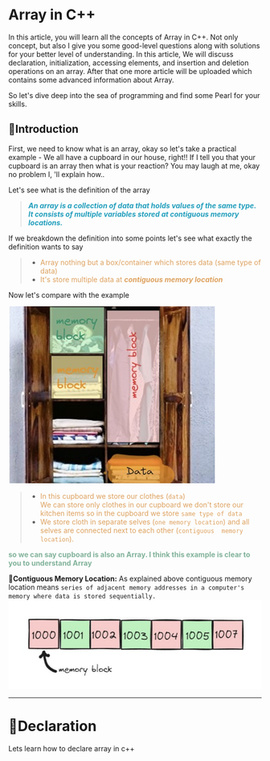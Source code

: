 # Array in C++

In this article, you will learn all the concepts of Array in C++.
Not only concept, but also I give you some good-level questions along with solutions for your better level of understanding.
In this article, We will discuss declaration, initialization, accessing elements, and insertion and deletion operations on an array. After that one more article will be uploaded which contains some advanced information about Array.

So let's dive deep into the sea of programming and find some Pearl for your skills.

## 📒Introduction

First, we need to know what is an array, okay so let's take a practical example - 
We all have a cupboard in our house, right!!
If I tell you that your cupboard is an array then what is your reaction? You may laugh at me, okay no problem I, 'll explain how..

Let's see what is the definition of the array


> <b> <em> <span style="color:#219ebc;"> An array is a collection of data that holds values of the same type. It consists of multiple variables stored at contiguous memory locations. </span> </em> </b>



If we breakdown the definition into some points let's see what exactly the definition wants to say


> - <span style="color:#dda15e"> Array nothing but a box/container which stores data  (same type of data) 
> - <span style="color:#dda15e"> It's store multiple data at <b><em>contiguous memory location</b></em> </span>

Now let's compare with the example 
<br>

![Array-example-1](./assets/example1.jpg)

> - <span style="color:#dda15e"> In this cupboard we store our clothes (`data`) <br> We can store only clothes in our cupboard we don't store our kitchen items so in the cupboard we store `same type of data`
>- <span style="color:#dda15e"> We store cloth in separate selves (`one memory location`) and all selves are connected next to each other (`contiguous  memory location`).

<b><span style="color:#81b29a;">so we can say cupboard is also an Array. I think this example is clear to you to understand Array</span></b>

🌟**Contiguous Memory Location:**  As explained above contiguous memory location means `series of adjacent memory addresses in a computer's memory where data is stored sequentially.`
<br>
![Array-example-2](./assets/example2.jpg)

****
# 📒Declaration
 Lets learn how to declare array in c++